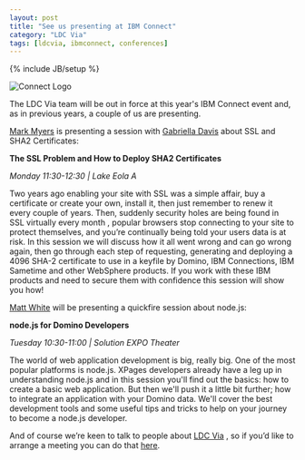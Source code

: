 ```yaml
---
layout: post
title: "See us presenting at IBM Connect"
category: "LDC Via"
tags: [ldcvia, ibmconnect, conferences]
---
```

{% include JB/setup %}

![Connect Logo](https://ldcvia.s3.amazonaws.com/connect-16-logo.jpg)

The LDC Via team will be out in force at this year's IBM Connect event and, as in previous years, a couple of us are presenting.

[Mark Myers](http://stickfight.co.uk) is presenting a session with [Gabriella Davis](http://turtleblog.info/) about SSL and SHA2 Certificates:

**The SSL Problem and How to Deploy SHA2 Certificates**

*Monday 11:30-12:30 | Lake Eola A*

Two years ago enabling your site with SSL was a simple affair, buy a certificate or create your own, install it, then just remember to renew it every couple of years. Then, suddenly security holes are being found in SSL virtually every month , popular browsers stop connecting to your site to protect themselves, and you’re continually being told your users data is at risk. In this session we will discuss how it all went wrong and can go wrong again, then go through each step of requesting, generating and deploying a 4096 SHA-2 certificate to use in a keyfile by Domino, IBM Connections, IBM Sametime and other WebSphere products. If you work with these IBM products and need to secure them with confidence this session will show you how!

[Matt White](http://mattwhite.me) will be presenting a quickfire session about node.js:

**node.js for Domino Developers**

*Tuesday 10:30-11:00 | Solution EXPO Theater*

The world of web application development is big, really big. One of the most popular platforms is node.js. XPages developers already have a leg up in understanding node.js and in this session you'll find out the basics: how to create a basic web application. But then we'll push it a little bit further; how to integrate an application with your Domino data. We'll cover the best development tools and some useful tips and tricks to help on your journey to become a node.js developer.

And of course we’re keen to talk to people about [LDC Via](http://ldcvia.com) , so if you’d like to arrange a meeting you can do that [here](https://ldcvia.youcanbook.me/).
